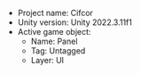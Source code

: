 <!-- UNITY CODE ASSIST INSTRUCTIONS START -->
- Project name: Cifcor
- Unity version: Unity 2022.3.11f1
- Active game object:
  - Name: Panel
  - Tag: Untagged
  - Layer: UI
<!-- UNITY CODE ASSIST INSTRUCTIONS END -->